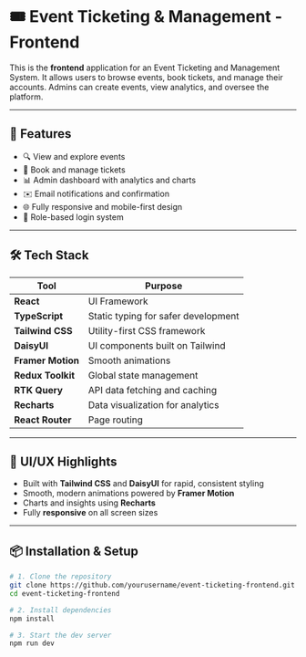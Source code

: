 # 🎟️ Event Ticketing & Management - Frontend

This is the **frontend** application for an Event Ticketing and Management System. It allows users to browse events, book tickets, and manage their accounts. Admins can create events, view analytics, and oversee the platform.

---

## 🚀 Features

- 🔍 View and explore events
- 🎫 Book and manage tickets
- 📊 Admin dashboard with analytics and charts
- ✉️ Email notifications and confirmation
- 🌐 Fully responsive and mobile-first design
- 🔐 Role-based login system

---

## 🛠️ Tech Stack

| Tool                | Purpose                                |
|---------------------|----------------------------------------|
| **React**           | UI Framework                           |
| **TypeScript**      | Static typing for safer development    |
| **Tailwind CSS**    | Utility-first CSS framework            |
| **DaisyUI**         | UI components built on Tailwind        |
| **Framer Motion**   | Smooth animations                      |
| **Redux Toolkit**   | Global state management                |
| **RTK Query**       | API data fetching and caching          |
| **Recharts**        | Data visualization for analytics       |
| **React Router**    | Page routing                           |

---

## 🎨 UI/UX Highlights

- Built with **Tailwind CSS** and **DaisyUI** for rapid, consistent styling
- Smooth, modern animations powered by **Framer Motion**
- Charts and insights using **Recharts**
- Fully **responsive** on all screen sizes

---

## 📦 Installation & Setup

```bash
# 1. Clone the repository
git clone https://github.com/yourusername/event-ticketing-frontend.git
cd event-ticketing-frontend

# 2. Install dependencies
npm install

# 3. Start the dev server
npm run dev
